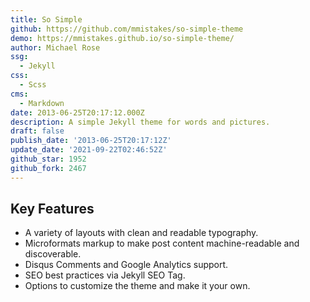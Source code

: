 ```yaml
---
title: So Simple
github: https://github.com/mmistakes/so-simple-theme
demo: https://mmistakes.github.io/so-simple-theme/
author: Michael Rose
ssg:
  - Jekyll
css:
  - Scss
cms:
  - Markdown
date: 2013-06-25T20:17:12.000Z
description: A simple Jekyll theme for words and pictures.
draft: false
publish_date: '2013-06-25T20:17:12Z'
update_date: '2021-09-22T02:46:52Z'
github_star: 1952
github_fork: 2467
---
```


## Key Features

- A variety of layouts with clean and readable typography.
- Microformats markup to make post content machine-readable and discoverable.
- Disqus Comments and Google Analytics support.
- SEO best practices via Jekyll SEO Tag.
- Options to customize the theme and make it your own.
